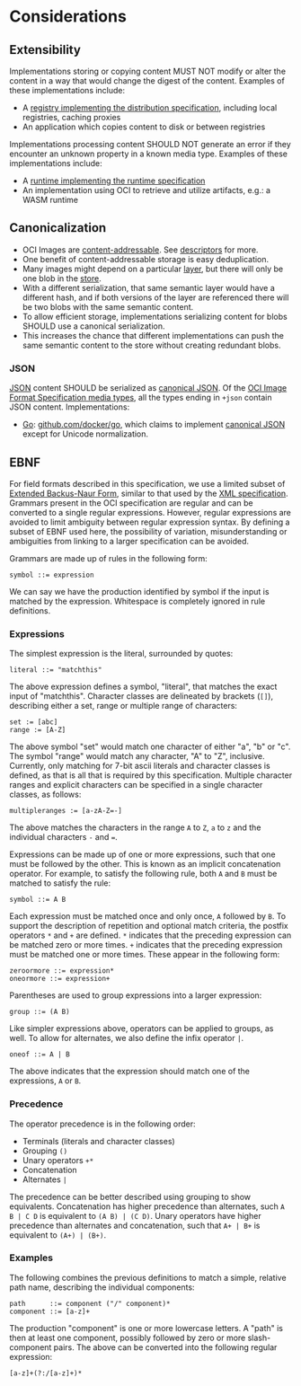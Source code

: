 # Considerations

## Extensibility

Implementations storing or copying content MUST NOT modify or alter the content in a way that would change the digest of the content. Examples of these implementations include:

- A [registry implementing the distribution specification][distribution-spec], including local registries, caching proxies
- An application which copies content to disk or between registries

Implementations processing content SHOULD NOT generate an error if they encounter an unknown property in a known media type. Examples of these implementations include:

- A [runtime implementing the runtime specification][runtime-spec]
- An implementation using OCI to retrieve and utilize artifacts, e.g.: a WASM runtime

## Canonicalization

- OCI Images are [content-addressable](https://en.wikipedia.org/wiki/Content-addressable_storage). See [descriptors](descriptor.md) for more.
- One benefit of content-addressable storage is easy deduplication.
- Many images might depend on a particular [layer](layer.md), but there will only be one blob in the [store](image-layout.md).
- With a different serialization, that same semantic layer would have a different hash, and if both versions of the layer are referenced there will be two blobs with the same semantic content.
- To allow efficient storage, implementations serializing content for blobs SHOULD use a canonical serialization.
- This increases the chance that different implementations can push the same semantic content to the store without creating redundant blobs.

### JSON

[JSON][JSON] content SHOULD be serialized as [canonical JSON][canonical-json].
Of the [OCI Image Format Specification media types](media-types.md), all the types ending in `+json` contain JSON content.
Implementations:

- [Go][Go]: [github.com/docker/go][docker-go], which claims to implement [canonical JSON][canonical-json] except for Unicode normalization.

## EBNF

For field formats described in this specification, we use a limited subset of [Extended Backus-Naur Form][ebnf], similar to that used by the [XML specification][xmlebnf].
Grammars present in the OCI specification are regular and can be converted to a single regular expressions.
However, regular expressions are avoided to limit ambiguity between regular expression syntax.
By defining a subset of EBNF used here, the possibility of variation, misunderstanding or ambiguities from linking to a larger specification can be avoided.

Grammars are made up of rules in the following form:

```ebnf
symbol ::= expression
```

We can say we have the production identified by symbol if the input is matched by the expression.
Whitespace is completely ignored in rule definitions.

### Expressions

The simplest expression is the literal, surrounded by quotes:

```ebnf
literal ::= "matchthis"
```

The above expression defines a symbol, "literal", that matches the exact input of "matchthis".
Character classes are delineated by brackets (`[]`), describing either a set, range or multiple range of characters:

```ebnf
set := [abc]
range := [A-Z]
```

The above symbol "set" would match one character of either "a", "b" or "c".
The symbol "range" would match any character, "A" to "Z", inclusive.
Currently, only matching for 7-bit ascii literals and character classes is defined, as that is all that is required by this specification.
Multiple character ranges and explicit characters can be specified in a single character classes, as follows:

```ebnf
multipleranges := [a-zA-Z=-]
```

The above matches the characters in the range `A` to `Z`, `a` to `z` and the individual characters `-` and `=`.

Expressions can be made up of one or more expressions, such that one must be followed by the other.
This is known as an implicit concatenation operator.
For example, to satisfy the following rule, both `A` and `B` must be matched to satisfy the rule:

```ebnf
symbol ::= A B
```

Each expression must be matched once and only once, `A` followed by `B`.
To support the description of repetition and optional match criteria, the postfix operators `*` and `+` are defined.
`*` indicates that the preceding expression can be matched zero or more times.
`+` indicates that the preceding expression must be matched one or more times.
These appear in the following form:

```ebnf
zeroormore ::= expression*
oneormore ::= expression+
```

Parentheses are used to group expressions into a larger expression:

```ebnf
group ::= (A B)
```

Like simpler expressions above, operators can be applied to groups, as well.
To allow for alternates, we also define the infix operator `|`.

```ebnf
oneof ::= A | B
```

The above indicates that the expression should match one of the expressions, `A` or `B`.

### Precedence

The operator precedence is in the following order:

- Terminals (literals and character classes)
- Grouping `()`
- Unary operators `+*`
- Concatenation
- Alternates `|`

The precedence can be better described using grouping to show equivalents.
Concatenation has higher precedence than alternates, such `A B | C D` is equivalent to `(A B) | (C D)`.
Unary operators have higher precedence than alternates and concatenation, such that `A+ | B+` is equivalent to `(A+) | (B+)`.

### Examples

The following combines the previous definitions to match a simple, relative path name, describing the individual components:

```ebnf
path      ::= component ("/" component)*
component ::= [a-z]+
```

The production "component" is one or more lowercase letters.
A "path" is then at least one component, possibly followed by zero or more slash-component pairs.
The above can be converted into the following regular expression:

```regex
[a-z]+(?:/[a-z]+)*
```

[canonical-json]: https://wiki.laptop.org/go/Canonical_JSON
[distribution-spec]: https://github.com/opencontainers/distribution-spec/blob/main/spec.md
[docker-go]: https://github.com/docker/go/
[ebnf]: https://en.wikipedia.org/wiki/Extended_Backus%E2%80%93Naur_form
[Go]: https://golang.org/
[JSON]: https://json.org/
[runtime-spec]: https://github.com/opencontainers/runtime-spec/blob/main/spec.md
[xmlebnf]: https://www.w3.org/TR/REC-xml/#sec-notation
